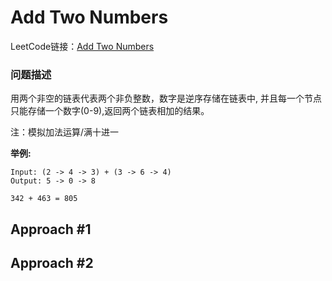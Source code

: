 # Add Two Numbers

LeetCode链接：[Add Two Numbers](https://leetcode.com/problems/add-two-numbers/description/)

### 问题描述

用两个非空的链表代表两个非负整数，数字是逆序存储在链表中, 并且每一个节点只能存储一个数字(0-9),返回两个链表相加的结果。

注：模拟加法运算/满十进一

**举例:**

```
Input: (2 -> 4 -> 3) + (3 -> 6 -> 4)
Output: 5 -> 0 -> 8

342 + 463 = 805
```

## Approach #1

## Approach #2
